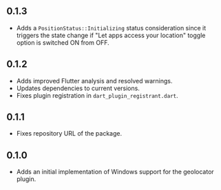 ## 0.1.3

* Adds a `PositionStatus::Initializing` status consideration since it triggers the state change 
if "Let apps access your location" toggle option is switched ON from OFF.

## 0.1.2

* Adds improved Flutter analysis and resolved warnings.
* Updates dependencies to current versions.
* Fixes plugin registration in `dart_plugin_registrant.dart`.

## 0.1.1

* Fixes repository URL of the package.

## 0.1.0

* Adds an initial implementation of Windows support for the geolocator plugin.